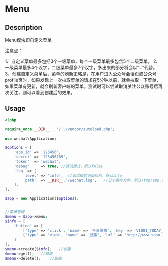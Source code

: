 # Menu

## Description
Menu模块即自定义菜单。

注意点：

1、自定义菜单最多包括3个一级菜单，每个一级菜单最多包含5个二级菜单。
2、一级菜单最多4个汉字，二级菜单最多7个汉字，多出来的部分将会以“...”代替。
3、创建自定义菜单后，菜单的刷新策略是，在用户进入公众号会话页或公众号profile页时，如果发现上一次拉取菜单的请求在5分钟以前，就会拉取一下菜单，如果菜单有更新，就会刷新客户端的菜单。测试时可以尝试取消关注公众账号后再次关注，则可以看到创建后的效果。

## Usage
```php
<?php 

require_once __DIR__ . '/../vendor/autoload.php';

use wechat\Application;

$options = [
    'app_id' => '123456',
    'secret' => '123456789',
    'token'  => 'wechat',
    'debug'     => true, //调试模式，默认false
    'log' => [
        'level' => 'info',  //调试模式记录级别，默认info
        'path'  => __DIR__.'/wechat.log',   //日志保存文件，默认/tmp/app.log
    ],
];

$app = new Application($options);


//菜单管理
$menu = $app->menu;
$info = [
    'button' => [
        ['type' => 'click', 'name' => '今日歌曲', 'key' => 'V1001_TODAY_MUSIC'],
        ['type' => 'view', 'name' => '搜索', 'url' => 'http://www.soso.com/']
    ]
];
$menu->create($info);   //创建
$menu->get();   //获取
$menu->delete();    //删除

```